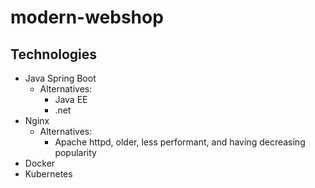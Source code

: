 # modern-webshop

## Technologies

- Java Spring Boot
  - Alternatives:
    - Java EE
    - .net
- Nginx
  - Alternatives:
    - Apache httpd, older, less performant, and having decreasing popularity
- Docker
- Kubernetes
